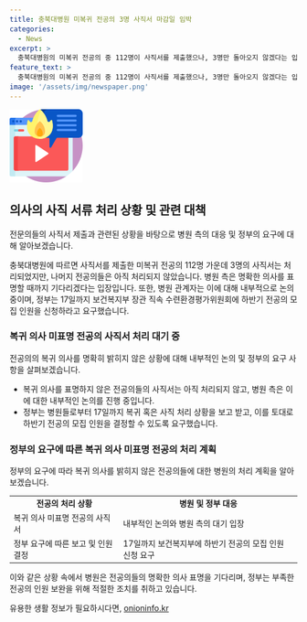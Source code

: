 ```yaml
---
title: 충북대병원 미복귀 전공의 3명 사직서 마감일 임박
categories:
  - News
excerpt: >
  충북대병원의 미복귀 전공의 중 112명이 사직서를 제출했으나, 3명만 돌아오지 않겠다는 입장을 밝혔고, 나머지는 처리되지 않았다. 병원은 의사를 명확히 밝힐 때까지 기다리겠다고 밝히며, 사직서를 처리하는 논의 중이라고 전했다. 정부는 전공의의 복귀 또는 사직을 처리해 부족한 전공의 인원을 확정하라고 각 수련병원에 요구했다.
feature_text: >
  충북대병원의 미복귀 전공의 중 112명이 사직서를 제출했으나, 3명만 돌아오지 않겠다는 입장을 밝혔고, 나머지는 처리되지 않았다. 병원은 의사를 명확히 밝힐 때까지 기다리겠다고 밝히며, 사직서를 처리하는 논의 중이라고 전했다. 정부는 전공의의 복귀 또는 사직을 처리해 부족한 전공의 인원을 확정하라고 각 수련병원에 요구했다.
image: '/assets/img/newspaper.png'
---
```


<p><img src="/assets/img/news.png" alt="rentncar 속보" /></p>

<h2 data-ke-size="size26">의사의 사직 서류 처리 상황 및 관련 대책</h2>

<p>전문의들의 사직서 제출과 관련된 상황을 바탕으로 병원 측의 대응 및 정부의 요구에 대해 알아보겠습니다.</p>

<p data-ke-size="size16">충북대병원에 따르면 사직서를 제출한 미복귀 전공의 112명 가운데 3명의 사직서는 처리되었지만, 나머지 전공의들은 아직 처리되지 않았습니다. 병원 측은 명확한 의사를 표명할 때까지 기다리겠다는 입장입니다. 또한, 병원 관계자는 이에 대해 내부적으로 논의 중이며, 정부는 17일까지 보건복지부 장관 직속 수련환경평가위원회에 하반기 전공의 모집 인원을 신청하라고 요구했습니다.</p>

<h3 data-ke-size="size24">복귀 의사 미표명 전공의 사직서 처리 대기 중</h3>

<p>전공의의 복귀 의사를 명확히 밝히지 않은 상황에 대해 내부적인 논의 및 정부의 요구 사항을 살펴보겠습니다.</p>

<ul>
  <li>복귀 의사를 표명하지 않은 전공의들의 사직서는 아직 처리되지 않고, 병원 측은 이에 대한 내부적인 논의를 진행 중입니다.</li>
  <li>정부는 병원들로부터 17일까지 복귀 혹은 사직 처리 상황을 보고 받고, 이를 토대로 하반기 전공의 모집 인원을 결정할 수 있도록 요구했습니다.</li>
</ul>

<h3 data-ke-size="size24">정부의 요구에 따른 복귀 의사 미표명 전공의 처리 계획</h3>

<p>정부의 요구에 따라 복귀 의사를 밝히지 않은 전공의들에 대한 병원의 처리 계획을 알아보겠습니다.</p>

<table>
  <tr>
    <td style="text-align: center; height: 17px;"><b>전공의 처리 상황</b></td>
    <td style="text-align: center; height: 17px;"><b>병원 및 정부 대응</b></td>
  </tr>
  <tr>
    <td>복귀 의사 미표명 전공의 사직서</td>
    <td>내부적인 논의와 병원 측의 대기 입장</td>
  </tr>
  <tr>
    <td>정부 요구에 따른 보고 및 인원 결정</td>
    <td>17일까지 보건복지부에 하반기 전공의 모집 인원 신청 요구</td>
  </tr>
</table>

<p data-ke-size="size16">이와 같은 상황 속에서 병원은 전공의들의 명확한 의사 표명을 기다리며, 정부는 부족한 전공의 인원 보완을 위해 적절한 조치를 취하고 있습니다.</p>
유용한 생활 정보가 필요하시다면, <a href="https://onioninfo.kr" rel="dofollow">onioninfo.kr</a>


